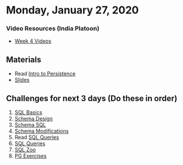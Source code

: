 Monday, January 27, 2020
====================

### Video Resources (India Platoon)
- [Week 4 Videos](https://www.youtube.com/playlist?list=PLu0CiQ7bzwERcfp8HWFYBFLUdP5gP0lRM)

## Materials
* Read [Intro to Persistence](readings/persistence-intro.md)
* [Slides](https://docs.google.com/a/natedelage.com/presentation/d/1834tfN6g9gvl2t0JDQY2RPMCIAnvN08Wrd-bO-usruQ/edit?usp=sharing)

## Challenges for next 3 days (Do these in order)
1. [SQL Basics](https://github.com/kiloplatoon/sql-basics)
2. [Schema Design](https://github.com/kiloplatoon/schema-design)
3. [Schema SQL](https://github.com/kiloplatoon/schema-sql)
4. [Schema Modifications](https://github.com/kiloplatoon/schema-modifications)
5. Read [SQL Queries](readings/sql-queries.md)
6. [SQL Queries](https://github.com/kiloplatoon/sql-queries)
7. [SQL Zoo](http://sqlzoo.net/)
8. [PG Exercises](https://pgexercises.com/)
